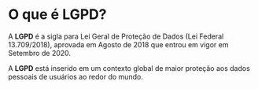 # O que é LGPD?

A **LGPD** é a sigla para Lei Geral de Proteção de Dados (Lei Federal 13.709/2018), aprovada em Agosto de 2018 que entrou em vigor em Setembro de 2020.

A **LGPD** está inserido em um contexto global de maior proteção aos dados pessoais de usuários ao redor do mundo.